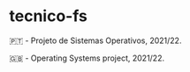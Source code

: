 # tecnico-fs
🇵🇹 - Projeto de Sistemas Operativos, 2021/22.

🇬🇧 - Operating Systems project, 2021/22.
